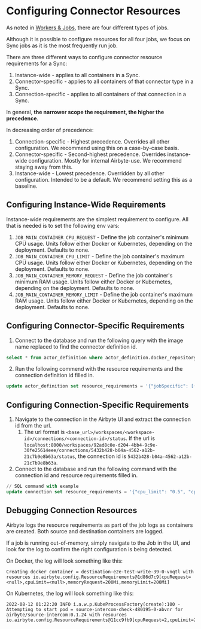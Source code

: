 # Configuring Connector Resources

As noted in [Workers & Jobs](../understanding-airbyte/jobs.md), there are four different types of jobs.

Although it is possible to configure resources for all four jobs, we focus on Sync jobs as it is the most frequently run job.

There are three different ways to configure connector resource requirements for a Sync:
1. Instance-wide - applies to all containers in a Sync.
2. Connector-specific - applies to all containers of that connector type in a Sync.
3. Connection-specific - applies to all containers of that connection in a Sync.

In general, **the narrower scope the requirement, the higher the precedence**.

In decreasing order of precedence:
1. Connection-specific - Highest precedence. Overrides all other configuration. We recommend using this on a case-by-case basis.
2. Connector-specific - Second-highest precedence. Overrides instance-wide configuration. Mostly for internal Airbyte-use. We recommend staying away from this.
3. Instance-wide - Lowest precedence. Overridden by all other configuration. Intended to be a default. We recommend setting this as a baseline.

## Configuring Instance-Wide Requirements

Instance-wide requirements are the simplest requirement to configure. All that is needed is to set the following env vars:
1. `JOB_MAIN_CONTAINER_CPU_REQUEST` -  Define the job container's minimum CPU usage. Units follow either Docker or Kubernetes, depending on the deployment. Defaults to none.
2. `JOB_MAIN_CONTAINER_CPU_LIMIT` - Define the job container's maximum CPU usage. Units follow either Docker or Kubernetes, depending on the deployment. Defaults to none.
3. `JOB_MAIN_CONTAINER_MEMORY_REQUEST` - Define the job container's minimum RAM usage. Units follow either Docker or Kubernetes, depending on the deployment. Defaults to none.
4. `JOB_MAIN_CONTAINER_MEMORY_LIMIT` - Define the job container's maximum RAM usage. Units follow either Docker or Kubernetes, depending on the deployment. Defaults to none.

## Configuring Connector-Specific Requirements

1. Connect to the database and run the following query with the image name replaced to find the connector definition id.
```sql
select * from actor_definition where actor_definition.docker_repository like '%<image-name>';
```
2. Run the following commend with the resource requirements and the connection definition id filled in.
```sql
update actor_definition set resource_requirements = '{"jobSpecific": [{"jobType": "sync", "resourceRequirements": {"cpu_limit": "0.5", "cpu_request": "0.5", "memory_limit": "500Mi", "memory_request": "500Mi"}}]}' where id = '<id-from-step-1>';
```

## Configuring Connection-Specific Requirements

1. Navigate to the connection in the Airbyte UI and extract the connection id from the url.
   1. The url format is `<base_url>/workspaces/<workspace-id>/connections/<connection-id>/status`.
      If the url is `localhost:8000/workspaces/92ad8c0e-d204-4bb4-9c9e-30fe25614eee/connections/5432b428-b04a-4562-a12b-21c7b9e8b63a/status`,
      the connection id is `5432b428-b04a-4562-a12b-21c7b9e8b63a`.
2. Connect to the database and run the following command with the connection id and resource requirements filled in.
```sql
// SQL command with example
update connection set resource_requirements = '{"cpu_limit": "0.5", "cpu_request": "0.5", "memory_limit": "500Mi", "memory_request": "500Mi"}' where id = '<id-from-step-1>';
```

## Debugging Connection Resources

Airbyte logs the resource requirements as part of the job logs as containers are created. Both source and destination containers are logged.

If a job is running out-of-memory, simply navigate to the Job in the UI, and look for the log to confirm the right configuration is being detected.

On Docker, the log will look something like this:
```
Creating docker container = destination-e2e-test-write-39-0-vnqtl with resources io.airbyte.config.ResourceRequirements@1d86d7c9[cpuRequest=<null>,cpuLimit=<null>,memoryRequest=200Mi,memoryLimit=200Mi]
```

On Kubernetes, the log will look something like this:
```
2022-08-12 01:22:20 INFO i.a.w.p.KubeProcessFactory(create):100 - Attempting to start pod = source-intercom-check-480195-0-abvnr for airbyte/source-intercom:0.1.24 with resources io.airbyte.config.ResourceRequirements@11cc9fb9[cpuRequest=2,cpuLimit=2,memoryRequest=200Mi,memoryLimit=200Mi]
```
